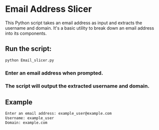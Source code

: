 # Email Address Slicer

This Python script takes an email address as input and extracts the username and domain. It's a basic utility to break down an email address into its components.


## Run the script:

```bash
python Email_slicer.py
```

###  Enter an email address when prompted.

###  The script will output the extracted username and domain.

## Example

```bash
Enter an email address: example_user@example.com
Username: example_user
Domain: example.com
```